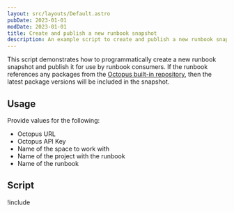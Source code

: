```yaml
---
layout: src/layouts/Default.astro
pubDate: 2023-01-01
modDate: 2023-01-01
title: Create and publish a new runbook snapshot
description: An example script to create and publish a new runbook snapshot
---
```


This script demonstrates how to programmatically create a new runbook snapshot and publish it for use by runbook consumers. If the runbook references any packages from the [Octopus built-in repository](/docs/packaging-applications/package-repositories/built-in-repository), then the latest package versions will be included in the snapshot.

## Usage

Provide values for the following:

- Octopus URL
- Octopus API Key
- Name of the space to work with
- Name of the project with the runbook
- Name of the runbook

## Script

!include <create-and-publish-runbook-scripts>
